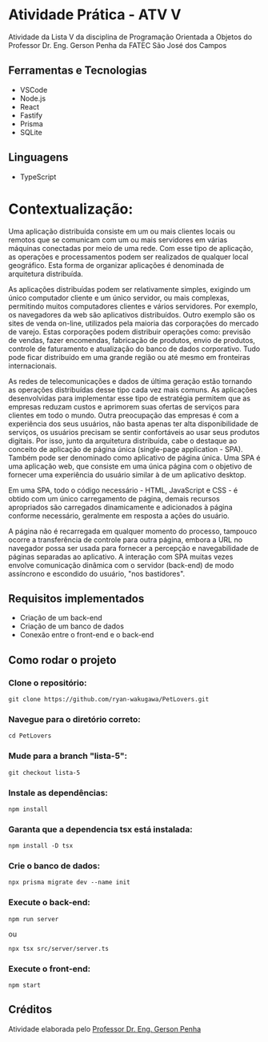 
# Atividade Prática - ATV V

Atividade da Lista V da disciplina de Programação Orientada a Objetos do Professor Dr. Eng. Gerson Penha da FATEC São José dos Campos

## Ferramentas e Tecnologias

* VSCode
* Node.js
* React
* Fastify
* Prisma
* SQLite

## Linguagens

* TypeScript

# Contextualização:

Uma aplicação distribuída consiste em um ou mais clientes locais ou remotos que se comunicam com um ou
mais servidores em várias máquinas conectadas por meio de uma rede. Com esse tipo de aplicação, as
operações e processamentos podem ser realizados de qualquer local geográfico. Esta forma de organizar
aplicações é denominada de arquitetura distribuída.

As aplicações distribuídas podem ser relativamente simples, exigindo um único computador cliente e um
único servidor, ou mais complexas, permitindo muitos computadores clientes e vários servidores. Por
exemplo, os navegadores da web são aplicativos distribuídos. Outro exemplo são os sites de venda on-line,
utilizados pela maioria das corporações do mercado de varejo. Estas corporações podem distribuir operações
como: previsão de vendas, fazer encomendas, fabricação de produtos, envio de produtos, controle de
faturamento e atualização do banco de dados corporativo. Tudo pode ficar distribuído em uma grande região
ou até mesmo em fronteiras internacionais.

As redes de telecomunicações e dados de última geração estão tornando as operações distribuídas desse tipo
cada vez mais comuns. As aplicações desenvolvidas para implementar esse tipo de estratégia permitem que
as empresas reduzam custos e aprimorem suas ofertas de serviços para clientes em todo o mundo.
Outra preocupação das empresas é com a experiência dos seus usuários, não basta apenas ter alta
disponibilidade de serviços, os usuários precisam se sentir confortáveis ao usar seus produtos digitais. Por
isso, junto da arquitetura distribuída, cabe o destaque ao conceito de aplicação de página única (single-page
application - SPA). Também pode ser denominado como aplicativo de página única.
Uma SPA é uma aplicação web, que consiste em uma única página com o objetivo de fornecer uma
experiência do usuário similar à de um aplicativo desktop.

Em uma SPA, todo o código necessário - HTML, JavaScript e CSS - é obtido com um único carregamento de
página, demais recursos apropriados são carregados dinamicamente e adicionados à página conforme
necessário, geralmente em resposta a ações do usuário.

A página não é recarregada em qualquer momento do processo, tampouco ocorre a transferência de controle
para outra página, embora a URL no navegador possa ser usada para fornecer a percepção e navegabilidade
de páginas separadas ao aplicativo. A interação com SPA muitas vezes envolve comunicação dinâmica com o
servidor (back-end) de modo assíncrono e escondido do usuário, "nos bastidores".

## Requisitos implementados

- Criação de um back-end
- Criação de um banco de dados
- Conexão entre o front-end e o back-end

## Como rodar o projeto

### Clone o repositório:

    git clone https://github.com/ryan-wakugawa/PetLovers.git

### Navegue para o diretório correto:

    cd PetLovers

### Mude para a branch "lista-5":

    git checkout lista-5

### Instale as dependências:

    npm install

### Garanta que a dependencia tsx está instalada:

    npm install -D tsx

### Crie o banco de dados:

    npx prisma migrate dev --name init

### Execute o back-end:

    npm run server

  ou

    npx tsx src/server/server.ts

### Execute o front-end:

    npm start

## Créditos

Atividade elaborada pelo [Professor Dr. Eng. Gerson Penha](https://github.com/gerson-pn)
